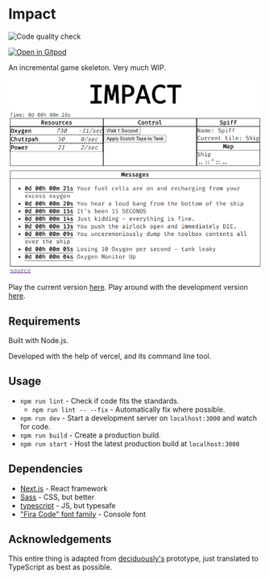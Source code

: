 # Impact
![Code quality check](https://github.com/toman222/Impact/workflows/Code%20quality%20check/badge.svg)

[![Open in Gitpod](https://gitpod.io/button/open-in-gitpod.svg)](https://gitpod.io/#https://github.com/toman222/Impact/tree/dev)

An incremental game skeleton. Very much WIP.

![screenshot](/.github/images/screenshot_1.png?raw=true)

Play the current version [here](https://impact.tobot.tech/).
Play around with the development version [here](https://dev.impact.tobot.tech/).

## Requirements

Built with Node.js.

Developed with the help of vercel, and its command line tool.

## Usage

* `npm run lint` - Check if code fits the standards.
    * `npm run lint -- --fix` - Automatically fix where possible.
* `npm run dev` - Start a development server on `localhost:3000` and watch for code.
* `npm run build` - Create a production build.
* `npm run start` - Host the latest production build at `localhost:3000`

## Dependencies

* [Next.js](https://nextjs.org/) - React framework
* [Sass](https://sass-lang.com/) - CSS, but better
* [typescript](https://www.typescriptlang.org/) - JS, but typesafe
* ["Fira Code" font family](https://fonts.google.com/specimen/Fira+Code) - Console font

## Acknowledgements

This entire thing is adapted from [deciduously's](https://github.com/deciduously/impact) prototype, just translated to TypeScript as best as possible.
